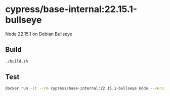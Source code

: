 # cypress/base-internal:22.15.1-bullseye

Node 22.15.1 on Debian Bullseye

## Build

```bash
./build.sh
```

## Test

```bash
docker run -it --rm cypress/base-internal:22.15.1-bullseye node --version
``` 